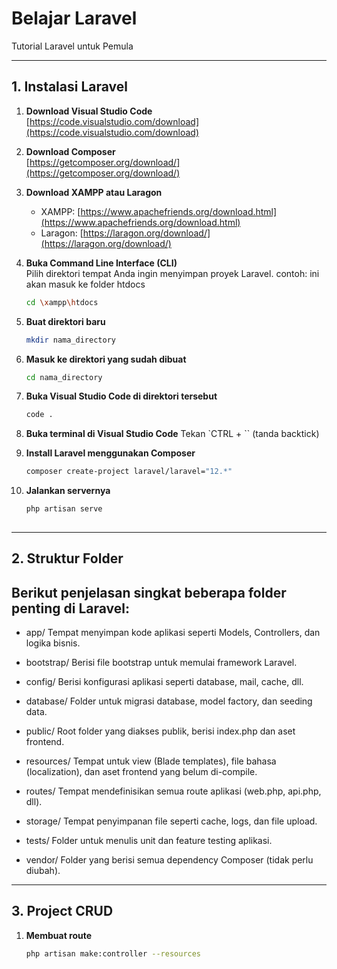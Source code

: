 # Belajar Laravel  
Tutorial Laravel untuk Pemula

---

## 1. Instalasi Laravel

1. **Download Visual Studio Code**  
   [https://code.visualstudio.com/download](https://code.visualstudio.com/download)

2. **Download Composer**  
   [https://getcomposer.org/download/](https://getcomposer.org/download/)

3. **Download XAMPP atau Laragon**  
   - XAMPP: [https://www.apachefriends.org/download.html](https://www.apachefriends.org/download.html)  
   - Laragon: [https://laragon.org/download/](https://laragon.org/download/)

4. **Buka Command Line Interface (CLI)**  
   Pilih direktori tempat Anda ingin menyimpan proyek Laravel.
   contoh: 
   ini akan masuk ke folder htdocs
   ```bash
   cd \xampp\htdocs

5. **Buat direktori baru**  
   ```bash
   mkdir nama_directory

6. **Masuk ke direktori yang sudah dibuat**
   ```bash
   cd nama_directory

7. **Buka Visual Studio Code di direktori tersebut** 
   ```bash
   code .

8. **Buka terminal di Visual Studio Code** 
   Tekan `CTRL + `` (tanda backtick)

9. **Install Laravel menggunakan Composer** 
   ```bash
   composer create-project laravel/laravel="12.*"

10. **Jalankan servernya**
    ```bash
    php artisan serve
 
 ---

## 2. Struktur Folder

<h2>Berikut penjelasan singkat beberapa folder penting di Laravel:</h2>

- app/
  Tempat menyimpan kode aplikasi seperti Models, Controllers, dan logika bisnis.

- bootstrap/
  Berisi file bootstrap untuk memulai framework Laravel.

- config/
  Berisi konfigurasi aplikasi seperti database, mail, cache, dll.

- database/
  Folder untuk migrasi database, model factory, dan seeding data.

- public/
  Root folder yang diakses publik, berisi index.php dan aset frontend.

- resources/
  Tempat untuk view (Blade templates), file bahasa (localization), dan aset frontend yang belum di-compile.

- routes/
  Tempat mendefinisikan semua route aplikasi (web.php, api.php, dll).

- storage/
  Tempat penyimpanan file seperti cache, logs, dan file upload.

- tests/
  Folder untuk menulis unit dan feature testing aplikasi.

- vendor/
  Folder yang berisi semua dependency Composer (tidak perlu diubah).

---  

## 3. Project CRUD

1. **Membuat route**
   ```bash
   php artisan make:controller --resources
